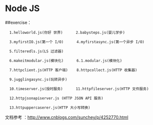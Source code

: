 # Node JS


##exercise： 

      1.helloworld.js(你好 世界)      2.babysteps.js(婴儿学步)
      
      3.myfirstIO.js(第一个 I/O)      4.myfirstasync.js(第一个异步 I/O)
      
      5.filteredls.js(LS 过滤器)
      
      6.makeitmodular.js(模块化)      6.1.modular.js(模块化)
      
      7.httpclient.js(HTTP 客户端)    8.httpcollect.js(HTTP 收集器)
      
      9.jugglingasync.js(玩转异步)
      
      10.timeserver.js(授时服务)      11.httpfileserver.js(HTTP 文件服务)
      
      12.httpjsonapiserver.js (HTTP JSON API 服务)
      
      13.httpuppercaserer.js(HTTP 大小写转换)

文档参考 ：http://www.cnblogs.com/sunchey/p/4252770.html
